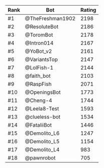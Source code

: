 Rank|Bot|Rating
---|---|---
#1|@TheFreshman1902|2198
#2|@ResoluteBot|2186
#3|@ToromBot|2178
#4|@Intron014|2167
#5|@YoBot_v2|2161
#6|@VariantsTop|2147
#7|@LolFish-1|2144
#8|@faith_bot|2103
#9|@RaspFish|2071
#10|@OpeningsBot|1773
#11|@Cheng-4|1744
#12|@Leela8-Test|1593
#13|@clueless-bot|1534
#14|@FataliiBot|1446
#15|@Demolito_L6|1247
#16|@Demolito_L5|1154
#17|@Demolito_L4|983
#18|@pawnrobot|705
